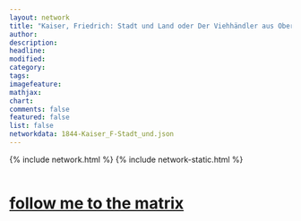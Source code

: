 ```yaml
---
layout: network
title: "Kaiser, Friedrich: Stadt und Land oder Der Viehhändler aus Oberösterreich (1844)"
author:
description:
headline:
modified:
category:
tags: 
imagefeature: 
mathjax: 
chart: 
comments: false
featured: false
list: false
networkdata: 1844-Kaiser_F-Stadt_und.json
---
```

{% include network.html %}
{% include network-static.html %}
<div class="row">
  <div class="small-5 small-centered columns"><a href="/matrix21"><h1>follow me to the matrix</h1></a>
</div>
</div>
